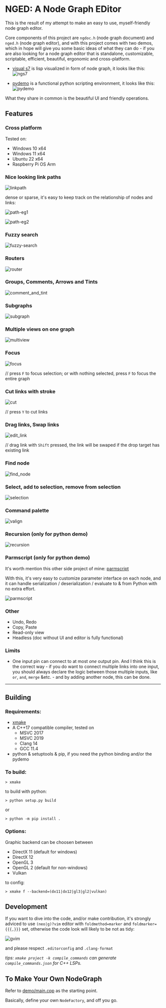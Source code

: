 NGED: A **N**ode **G**raph **ED**itor
=====================================

This is the result of my attempt to make an easy to use, myself-friendly node graph editor.

Core components of this project are `ngdoc.h` (node graph document) and `nged.h` (node graph editor), and with this project comes with two demos, which in hope will give you some basic ideas of what they can do - if you are also looking for a node graph editor that is standalone, customizable, scriptable, efficient, beautiful, ergonomic and cross-platform.

* [visual s7](ngs7/) is lisp visualized in form of node graph, it looks like this:
  ![ngs7](screenshots/Snipaste_s7.png)

* [pydemo](pydemmo/) is a functional python scripting environment, it looks like this:
  ![pydemo](screenshots/Snipaste_2023-09-29_00-07-44.png)

What they share in common is the beautiful UI and friendly operations.

## Features

### Cross platform

Tested on:

* Windows 10 x64
* Windows 11 x64
* Ubuntu 22 x64
* Raspberry Pi OS Arm

### Nice looking link paths

![linkpath](screenshots/GIF_linkpath.gif)

dense or sparse, it's easy to keep track on the relationship of nodes and links:

![path-eg1](screenshots/path-eg1.png)

![path-eg2](screenshots/path-eg2.png)

### Fuzzy search

![fuzzy-search](screenshots/GIF_fuzzysearch.gif)

### Routers

![router](screenshots/GIF_router.gif)

### Groups, Comments, Arrows and Tints

![comment_and_tint](screenshots/GIF_comment_and_tint.gif)

### Subgraphs

![subgraph](screenshots/GIF_subgraph.gif)

### Multiple views on one graph

![multiview](screenshots/GIF_multiview.gif)

### Focus

![focus](screenshots/GIF_focus.gif)

// press `F` to focus selection; or with nothing selected, press `F` to focus the entire graph

### Cut links with stroke

![cut](screenshots/GIF_cut_stroke.gif)

// press `Y` to cut links

### Drag links, Swap links

![edit_link](screenshots/GIF_edit_link.gif)

// drag link with `Shift` pressed, the link will be swaped if the drop target has existing link

### Find node

![find_node](screenshots/GIF_fuzzysearch_node.gif)

### Select, add to selection, remove from selection

![selection](screenshots/GIF_adv_select.gif)


### Command palette

![valign](screenshots/GIF_cmd_valign.gif)

### Recursion (only for python demo)

![recursion](screenshots/recursion.png)

### Parmscript (only for python demo)

It's worth mention this other side project of mine: [parmscript](https://github.com/hugeproblem/parmscript)

With this, it's very easy to customize parameter interface on each node, and it can handle serialization / deserialization / evaluate to & from Python with no extra effort.

![parmscript](screenshots/GIF_parmscript.gif)

### Other

* Undo, Redo
* Copy, Paste
* Read-only view
* Headless (doc without UI and editor is fully functional)

### Limits

* One input pin can connect to at most _one_ output pin.
  And I think this is the correct way - if you do want to connect multiple links into one input,
  you should always declare the logic between those multiple inputs, like `or`, `and`, `merge` &etc. - and by adding another node, this can be done.

-----

## Building

### Requirements:

* [xmake](https://xmake.io/)
* A C++17 compatible compiler, tested on
  * MSVC 2017
  * MSVC 2019
  * Clang 14
  * GCC 11.4
* python & setuptools & pip, if you need the python binding and/or the pydemo

### To build:


```
> xmake
```

to build with python:

```
> python setup.py build
```

or

```
> python -m pip install .
```

### Options:

Graphic backend can be choosen between

* DirectX 11 (default for windows)
* DirectX 12
* OpenGL 3
* OpenGL 2 (default for non-windows)
* Vulkan

to config:

```
> xmake f --backend=(dx11|dx12|gl3|gl2|vulkan)
```

## Development

If you want to dive into the code, and/or make contribution,
it's strongly adviced to use `(neo|g)?vim` editor with `foldmethod=marker` and `foldmarker={{{,}}}` set,
otherwise the code look will likely to be not as tidy:

![gvim](screenshots/code_with_gvim.png)

and please respect `.editorconfig` and `.clang-format`

_tips: `xmake project -k compile_commands` can generate `compile_commands.json` for C++ LSPs._


## To Make Your Own NodeGraph

Refer to [demo/main.cpp](demo/main.cpp) as the starting point.

Basically, define your own `NodeFactory`, and off you go.

